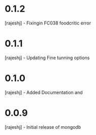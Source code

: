 # 0.1.2
[rajeshj] - Fixingin FC038 foodcritic error
# 0.1.1 
[rajeshj] - Updating Fine tunning options
# 0.1.0 
[rajeshj] - Added Documentation and 
# 0.0.9
[rajeshj] - Initial release of mongodb
